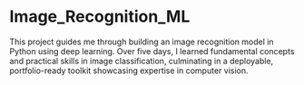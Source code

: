 # Image_Recognition_ML
This project guides me through building an image recognition model in Python using deep learning. Over five days, I learned fundamental concepts and practical skills in image classification, culminating in a deployable, portfolio-ready toolkit showcasing expertise in computer vision.

